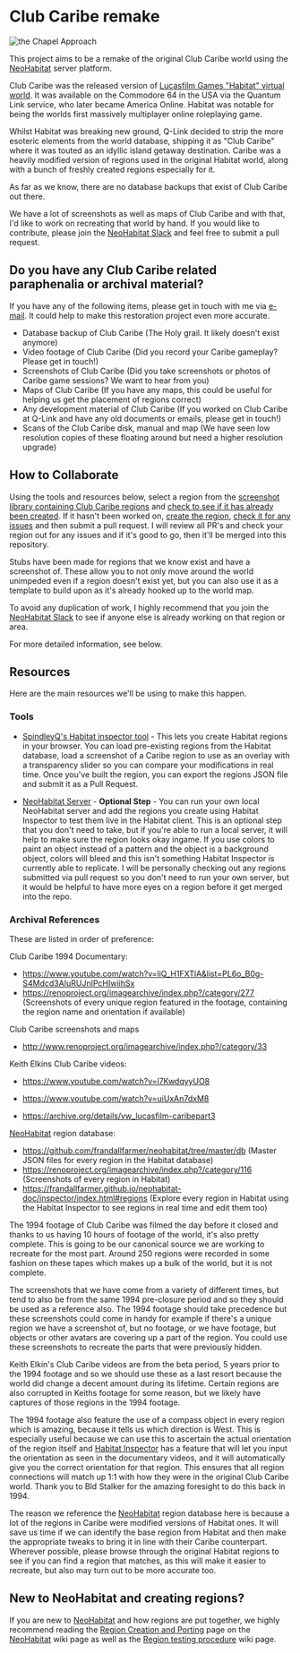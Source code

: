 # Club Caribe remake

![the Chapel Approach](https://github.com/StuBlad/clubcaribe/assets/25211663/232b02f9-bf97-400a-8574-5c18a252addd)

This project aims to be a remake of the original Club Caribe world using the [NeoHabitat](http://www.neohabitat.org) server platform.

Club Caribe was the released version of [Lucasfilm Games "Habitat" virtual world](https://en.wikipedia.org/wiki/Habitat_(video_game)). It was available on the Commodore 64 in the USA via the Quantum Link service, who later became America Online. Habitat was notable for being the worlds first massively multiplayer online roleplaying game.

Whilst Habitat was breaking new ground, Q-Link decided to strip the more esoteric elements from the world database, shipping it as "Club Caribe" where it was touted as an idyllic island getaway destination. Caribe was a heavily modified version of regions used in the original Habitat world, along with a bunch of freshly created regions especially for it.

As far as we know, there are no database backups that exist of Club Caribe out there.

We have a lot of screenshots as well as maps of Club Caribe and with that, I'd like to work on recreating that world by hand. If you would like to contribute, please join the [NeoHabitat Slack](https://join.slack.com/t/neohabitat/shared_invite/zt-29umovwqu-R7KT2d4qQ3HhwHDZ3TMNew) and feel free to submit a pull request.

## Do you have any Club Caribe related paraphenalia or archival material?
If you have any of the following items, please get in touch with me via [e-mail](mailto:stuart@renoproject.org). It could help to make this restoration project even more accurate.
* Database backup of Club Caribe (The Holy grail. It likely doesn't exist anymore)
* Video footage of Club Caribe (Did you record your Caribe gameplay? Please get in touch!)
* Screenshots of Club Caribe (Did you take screenshots or photos of Caribe game sessions? We want to hear from you)
* Maps of Club Caribe (If you have any maps, this could be useful for helping us get the placement of regions correct)
* Any development material of Club Caribe (If you worked on Club Caribe at Q-Link and have any old documents or emails, please get in touch!)
* Scans of the Club Caribe disk, manual and map (We have seen low resolution copies of these floating around but need a higher resolution upgrade)

## How to Collaborate
Using the tools and resources below, select a region from the [screenshot library containing Club Caribe regions](https://renoproject.org/imagearchive/index.php?/category/277) and [check to see if it has already been created](https://github.com/StuBlad/clubcaribe/tree/master/db). If it hasn't been worked on, [create the region](https://frandallfarmer.github.io/neohabitat-doc/inspector/edit.html), [check it for any issues](https://github.com/frandallfarmer/neohabitat/wiki/Region-testing-procedure) and then submit a pull request. I will review all PR's and check your region out for any issues and if it's good to go, then it'll be merged into this repository.

Stubs have been made for regions that we know exist and have a screenshot of. These allow you to not only move around the world unimpeded even if a region doesn't exist yet, but you can also use it as a template to build upon as it's already hooked up to the world map.

To avoid any duplication of work, I highly recommend that you join the [NeoHabitat Slack](https://join.slack.com/t/neohabitat/shared_invite/zt-29umovwqu-R7KT2d4qQ3HhwHDZ3TMNew) to see if anyone else is already working on that region or area.

For more detailed information, see below.

## Resources
Here are the main resources we'll be using to make this happen.

### Tools
* [SpindleyQ's Habitat inspector tool](https://frandallfarmer.github.io/neohabitat-doc/inspector/edit.html) - This lets you create Habitat regions in your browser. You can load pre-existing regions from the Habitat database, load a screenshot of a Caribe region to use as an overlay with a transparency slider so you can compare your modifications in real time. Once you've built the region, you can export the regions JSON file and submit it as a Pull Request.

* [NeoHabitat Server](https://github.com/frandallfarmer/neohabitat) - **Optional Step** - You can run your own local NeoHabitat server and add the regions you create using Habitat Inspector to test them live in the Habitat client. This is an optional step that you don't need to take, but if you're able to run a local server, it will help to make sure the region looks okay ingame. If you use colors to paint an object instead of a pattern and the object is a background object, colors will bleed and this isn't something Habitat Inspector is currently able to replicate. I will be personally checking out any regions submitted via pull request so you don't need to run your own server, but it would be helpful to have more eyes on a region before it get merged into the repo.

### Archival References
These are listed in order of preference:

Club Caribe 1994 Documentary:
* https://www.youtube.com/watch?v=liQ_H1FXTlA&list=PL6o_B0g-S4Mdcd3AIuRUJnIPcHIwiihSx
* https://renoproject.org/imagearchive/index.php?/category/277 (Screenshots of every unique region featured in the footage, containing the region name and orientation if available)

Club Caribe screenshots and maps
* http://www.renoproject.org/imagearchive/index.php?/category/33

Keith Elkins Club Caribe videos:
* https://www.youtube.com/watch?v=l7KwdqyyUO8

* https://www.youtube.com/watch?v=uiUxAn7dxM8

* https://archive.org/details/vw_lucasfilm-caribepart3

[NeoHabitat](http://www.neohabitat.org) region database:
* https://github.com/frandallfarmer/neohabitat/tree/master/db (Master JSON files for every region in the Habitat database)
* https://renoproject.org/imagearchive/index.php?/category/116 (Screenshots of every region in Habitat)
* https://frandallfarmer.github.io/neohabitat-doc/inspector/index.html#regions (Explore every region in Habitat using the Habitat Inspector to see regions in real time and edit them too)

The 1994 footage of Club Caribe was filmed the day before it closed and thanks to us having 10 hours of footage of the world, it's also pretty complete. This is going to be our canonical source we are working to recreate for the most part. Around 250 regions were recorded in some fashion on these tapes which makes up a bulk of the world, but it is not complete.

The screenshots that we have come from a variety of different times, but tend to also be from the same 1994 pre-closure period and so they should be used as a reference also. The 1994 footage should take precedence but these screenshots could come in handy for example if there's a unique region we have a screenshot of, but no footage, or we have footage, but objects or other avatars are covering up a part of the region. You could use these screenshots to recreate the parts that were previously hidden.

Keith Elkin's Club Caribe videos are from the beta period, 5 years prior to the 1994 footage and so we should use these as a last resort because the world did change a decent amount during its lifetime. Certain regions are also corrupted in Keiths footage for some reason, but we likely have captures of those regions in the 1994 footage.

The 1994 footage also feature the use of a compass object in every region which is amazing, because it tells us which direction is West. This is especially useful because we can use this to ascertain the actual orientation of the region itself and [Habitat Inspector](https://frandallfarmer.github.io/neohabitat-doc/inspector/edit.html) has a feature that will let you input the orientation as seen in the documentary videos, and it will automatically give you the correct orientation for that region. This ensures that all region connections will match up 1:1 with how they were in the original Club Caribe world. Thank you to Bld Stalker for the amazing foresight to do this back in 1994.

The reason we reference the [NeoHabitat](http://www.neohabitat.org) region database here is because a lot of the regions in Caribe were modified versions of Habitat ones. It will save us time if we can identify the base region from Habitat and then make the appropriate tweaks to bring it in line with their Caribe counterpart. Wherever possible, please browse through the original Habitat regions to see if you can find a region that matches, as this will make it easier to recreate, but also may turn out to be more accurate too.

## New to NeoHabitat and creating regions?

If you are new to [NeoHabitat](http://www.neohabitat.org) and how regions are put together, we highly recommend reading the [Region Creation and Porting](https://github.com/frandallfarmer/neohabitat/wiki/Region-Creation-and-Porting) page on the [NeoHabitat](http://www.neohabitat.org) wiki page as well as the [Region testing procedure](https://github.com/frandallfarmer/neohabitat/wiki/Region-testing-procedure) wiki page.
